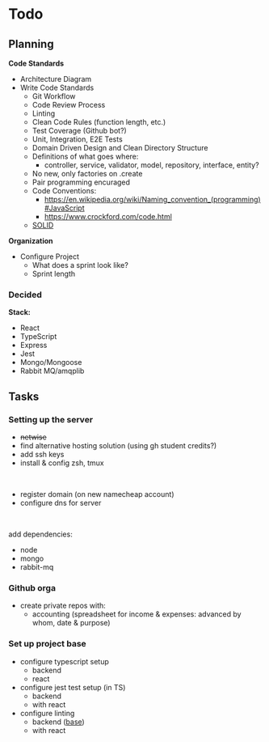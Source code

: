 # Todo

## Planning

**Code Standards**
- Architecture Diagram
- Write Code Standards
  - Git Workflow
  - Code Review Process
  - Linting
  - Clean Code Rules (function length, etc.)
  - Test Coverage (Github bot?)
  - Unit, Integration, E2E Tests
  - Domain Driven Design and Clean Directory Structure
  - Definitions of what goes where:
    - controller, service, validator, model, repository, interface, entity?
  - No new, only factories on .create
  - Pair programming encuraged
  - Code Conventions:
    - https://en.wikipedia.org/wiki/Naming_convention_(programming)#JavaScript
    - https://www.crockford.com/code.html
  - [SOLID](https://en.wikipedia.org/wiki/SOLID)

**Organization**
- Configure Project
  - What does a sprint look like?
  - Sprint length

### Decided

**Stack:**
- React
- TypeScript
- Express
- Jest
- Mongo/Mongoose
- Rabbit MQ/amqplib

## Tasks

### Setting up the server

- ~~netwise~~
- find alternative hosting solution (using gh student credits?)
- add ssh keys
- install & config zsh, tmux

<br>

- register domain (on new namecheap account)
- configure dns for server

<br>

add dependencies:
- node
- mongo
- rabbit-mq

### Github orga

- create private repos with:
  - accounting (spreadsheet for income & expenses: advanced by whom, date & purpose)

### Set up project base

- configure typescript setup
  - backend
  - react
- configure jest test setup (in TS)
  - backend
  - with react
- configure linting
  - backend ([base](https://github.com/jneidel/dotfiles/tree/master/.config/eslint))
  - with react
